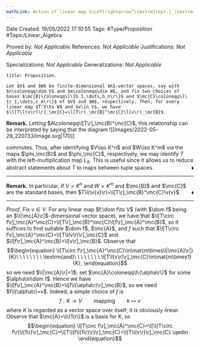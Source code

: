 ```yaml
---
mathLink: Action of linear map $\Leftrightarrow^\textrm{repr.}_\textrm{bases}$ left-multiplication of matrix representation
---
```


<div class="topSpace"></div>

Date Created: 19/05/2022 17:10:55
Tags: #Type/Proposition #Topic/Linear_Algebra

Proved by: _Not Applicable_
References: _Not Applicable_
Justifications: _Not Applicable_

Specializations: _Not Applicable_
Generalizations: _Not Applicable_

``` ad-Proposition
title: Proposition.

Let $V$ and $W$ be finite-dimensional $K$-vector spaces, say with $n\coloneqq\dim V$ and $m\coloneqq\dim W$, and fix two choices of bases $\mc{B}\coloneqq\l\{b_1,\dots,b_n\r\}$ and $\mc{C}\coloneqq\l\{c_1,\dots,c_m\r\}$ of $V$ and $W$, respectively. Then, for every linear map $T:V\to W$ and $v\in V$, we have $\l[T\l(v\r)\r]_\mc{C}=\l[T\r]_\mc{B}^\mc{C}\l[v\r]_\mc{B}$.

```

**Remark.** Letting $A\coloneqq\l[T\r]_\mc{B}^\mc{C}$, this relationship can be interpreted by saying that the diagram
![[Images/2022-05-29_220733/image.svg|170]]

commutes. Thus, after identifying $V\iso K^n$ and $W\iso K^m$ via the maps $\phi_\mc{B}$ and $\phi_\mc{C}$, respectively, we may identify $T$ with the left-multiplication map $L_A$. This is useful since it allows us to reduce abstract statements about $T$ to maps between tuple spaces.<span style="float:right;">$\blacklozenge$</span>

---

**Remark.** In particular, if $V=K^n$ and $W=K^m$ and $\mc{B}$ and $\mc{C}$ are the standard bases, then $T\l(\v{v}\r)=\l[T\r]_\mc{B}^\mc{C}\v{v}$.<span style="float:right;">$\blacklozenge$</span>

---

_Proof_. Fix $v\in V$. For any linear map $f:\dom f\to V$ (with $\dom f$ being an $\l|\mc{A}\r|$-dimensional vector space), we have that $\l[T\circ f\r]_\mc{A}^\mc{C}=\l[T\r]_\mc{B}^\mc{C}\l[f\r]_\mc{A}^\mc{B}$, so it suffices to find suitable $\dom f$, $\mc{A}$, and $f$ such that $\l[T\circ f\r]_\mc{A}^\mc{C}=\l[T\l(v\r)\r]_\mc{C}$ and $\l[f\r]_\mc{A}^\mc{B}=\l[v\r]_\mc{B}$. Observe that
$$\begin{equation}
    \l[T\circ f\r]_\mc{A}^\mc{C}\in\mat{m\times\l|\mc{A}\r|}{K}\ \ \ \ \ \ \ \ \textrm{and}\ \ \ \ \ \ \ \ \l[T\l(v\r)\r]_\mc{C}\in\mat{m\times1}{K},
\end{equation}$$
so we need $\l|\mc{A}\r|=1$; set $\mc{A}\coloneqq\l\{\alpha\r\}$ for some $\alpha\in\dom f$. Hence we have $\l[f\r]_\mc{A}^\mc{B}=\l[f\l(\alpha\r)\r]_\mc{B}$, so we need $f\l(\alpha\r)=v$. Indeed, a simple choice of $f$ is
$$\begin{equation}
    f:K\to V \ \ \ \ \ \ \ \ \textrm{mapping}\ \ \ \ \ \ \ \ k\mapsto v
\end{equation}$$
where $K$ is regarded as a vector space over itself; it is obviously linear. Observe that $\mc{A}=\l\{1\r\}$ is a basis for $K$, so
$$\begin{equation}
    \l[T\circ f\r]_\mc{A}^\mc{C}=\l[\l(T\circ f\r)\l(1\r)\r]_\mc{C}=\l[T\l(f\l(1\r)\r)\r]_\mc{C}=\l[T\l(v\r)\r]_\mc{C}.\qedin
\end{equation}$$

